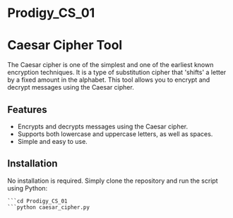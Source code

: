 # Prodigy_CS_01

# Caesar Cipher Tool

The Caesar cipher is one of the simplest and one of the earliest known encryption techniques. It is a type of substitution cipher that 'shifts' a letter by a fixed amount in the alphabet. This tool allows you to encrypt and decrypt messages using the Caesar cipher.

## Features

- Encrypts and decrypts messages using the Caesar cipher.
- Supports both lowercase and uppercase letters, as well as spaces.
- Simple and easy to use.

## Installation

No installation is required. 
Simply clone the repository and run the script using Python:
```git clone https://github.com/your-username/Prodigy_CS_01.git
```cd Prodigy_CS_01
```python caesar_cipher.py
